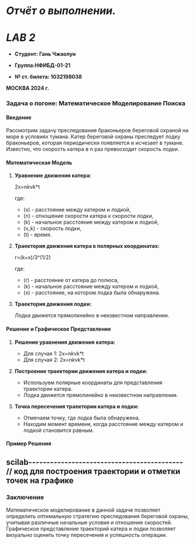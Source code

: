# ***Отчёт о выполнении.***
# ***LAB 2***     


- **Студент: Гань Чжаолун**                                    

- **Группа:НФИБД-01-21** 
 
- **№ ст. билета: 1032198038**                                     



**МОСКВА
2024 г.**




### Задача о погоне: Математическое Моделирование Поиска

#### Введение

Рассмотрим задачу преследования браконьеров береговой охраной на море в условиях тумана. Катер береговой охраны преследует лодку браконьеров, которая периодически появляется и исчезает в тумане. Известно, что скорость катера в n раз превосходит скорость лодки.

#### Математическая Модель

1. **Уравнение движения катера:**
   
   2x=n*k*vk*t

   где:
   - (x) - расстояние между катером и лодкой,
   - (n) - отношение скорости катера к скорости лодки,
   - (k) - начальное расстояние между катером и лодкой,
   - (v_k) - скорость лодки,
   - (t) - время.

2. **Траектория движения катера в полярных координатах:**

   r=(k+x)/3^(1/2)

   где:
   - (r) - расстояние от катера до полюса,
   - (k) - начальное расстояние между катером и лодкой,
   - (x) - расстояние, на котором лодка была обнаружена.

3. **Траектория движения лодки:**

   Лодка движется прямолинейно в неизвестном направлении.

#### Решение и Графическое Представление

1. **Решение уравнения движения катера:**

   - Для случая 1: 2x=n*k*vk*t
   - Для случая 2: 2x=n*k*vk*t

2. **Построение траектории движения катера и лодки:**

   - Используем полярные координаты для представления траектории катера.
   - Лодка движется прямолинейно в неизвестном направлении.

3. **Точка пересечения траектории катера и лодки:**

   - Отмечаем точку, где лодка была обнаружена.
   - Находим момент времени, когда расстояние между катером и лодкой становится равным.

#### Пример Решения

scilab-------------------------------------------
// код для построения траектории и отметки точек на графике
-----------------------------------------------------

### Заключение

Математическое моделирование в данной задаче позволяет определить оптимальную стратегию преследования береговой охраны, учитывая различные начальные условия и отношение скоростей. Графическое представление траекторий катера и лодки позволяет визуально оценить точку пересечения и успешность операции.
